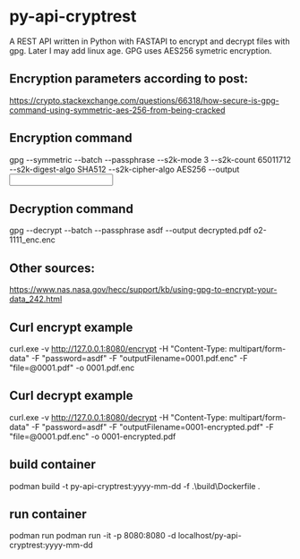 # py-api-cryptrest
A REST API written in Python with FASTAPI to encrypt and decrypt files with gpg. Later I may add linux age. GPG uses AES256 symetric encryption.


## Encryption parameters according to post:
https://crypto.stackexchange.com/questions/66318/how-secure-is-gpg-command-using-symmetric-aes-256-from-being-cracked

## Encryption command
gpg --symmetric --batch --passphrase <password> --s2k-mode 3 --s2k-count 65011712 --s2k-digest-algo SHA512 --s2k-cipher-algo AES256 --output <output file> <input file>

## Decryption command
gpg --decrypt --batch --passphrase asdf --output decrypted.pdf o2-1111_enc.enc

## Other sources:
https://www.nas.nasa.gov/hecc/support/kb/using-gpg-to-encrypt-your-data_242.html



## Curl encrypt example
curl.exe -v http://127.0.0.1:8080/encrypt -H "Content-Type: multipart/form-data" -F "password=asdf" -F "outputFilename=0001.pdf.enc" -F "file=@0001.pdf" -o 0001.pdf.enc

## Curl decrypt example
curl.exe -v http://127.0.0.1:8080/decrypt -H "Content-Type: multipart/form-data" -F "password=asdf" -F "outputFilename=0001-encrypted.pdf" -F "file=@0001.pdf.enc" -o 0001-encrypted.pdf

## build container
podman build -t py-api-cryptrest:yyyy-mm-dd -f .\build\Dockerfile .

## run container
podman run podman run -it -p 8080:8080 -d localhost/py-api-cryptrest:yyyy-mm-dd

